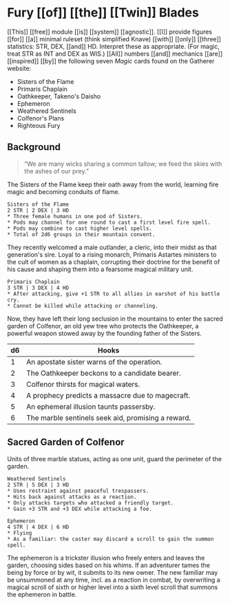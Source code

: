 # Fury [[of]] [[the]] [[Twin]] Blades

[[This]] [[free]] module [[is]] [[system]] [[agnostic]]. [[I]] provide figures [[for]] [[a]] minimal ruleset (think simplified Knave) [[with]] [[only]] [[three]] statistics: STR, DEX, [[and]] HD. Interpret these as appropriate. (For magic, treat STR as INT and DEX as WIS.) [[All]] numbers [[and]] mechanics [[are]] [[inspired]] [[by]] the following seven *Magic* cards found on the Gatherer website:

* Sisters of the Flame
* Primaris Chaplain
* Oathkeeper, Takeno's Daisho
* Ephemeron
* Weathered Sentinels
* Colfenor's Plans
* Righteous Fury

## Background

> “We are many wicks sharing a common tallow; we feed the skies with the ashes of our prey.”

The Sisters of the Flame keep their oath away from the world, learning fire magic and becoming conduits of flame.

```
Sisters of the Flame
2 STR | 2 DEX | 3 HD 
* Three female humans in one pod of Sisters.
* Pods may channel for one round to cast a first level fire spell. 
* Pods may combine to cast higher level spells.
* Total of 2d6 groups in their mountain convent.
```

They recently welcomed a male outlander, a cleric, into their midst as that generation's sire. Loyal to a rising monarch, Primaris Astartes ministers to the cult of women as a chaplain, corrupting their doctrine for the benefit of his cause and shaping them into a fearsome magical military unit. 

```
Primaris Chaplain
3 STR | 3 DEX | 4 HD
* After attacking, give +1 STR to all allies in earshot of his battle cry.
* Cannot be killed while attacking or channeling.
```

Now, they have left their long seclusion in the mountains to enter the sacred garden of Colfenor, an old yew tree who protects the Oathkeeper, a powerful weapon stowed away by the founding father of the Sisters.

| d6  | Hooks                                      |
| --- | ------------------------------------------------ |
| 1   | An apostate sister warns of the operation. |
| 2   | The Oathkeeper beckons to a candidate bearer.    |
| 3   | Colfenor thirsts for magical waters.             |
| 4   | A prophecy predicts a massacre due to magecraft. |
| 5   | An ephemeral illusion taunts passersby.          |
| 6   | The marble sentinels seek aid, promising a reward.                                                 |





## Sacred Garden of Colfenor


Units of three marble statues, acting as one unit, guard the perimeter of the garden.

```
Weathered Sentinels
2 STR | 5 DEX | 3 HD
* Uses restraint against peaceful trespassers.
* Hits back against attacks as a reaction.
* Only attacks targets who attacked a friendly target.
* Gain +3 STR and +3 DEX while attacking a foe.
```


```
Ephemeron
4 STR | 4 DEX | 6 HD
* Flying
* As a familiar: the caster may discard a scroll to gain the summon spell.
```

The ephemeron is a trickster illusion who freely enters and leaves the garden, choosing sides based on his whims. If an adventurer tames the being by force or by wit, it submits to its new owner. The new familiar may be unsummoned at any time, incl. as a reaction in combat, by overwriting a magical scroll of sixth or higher level into a sixth level scroll that summons the ephemeron in battle.

